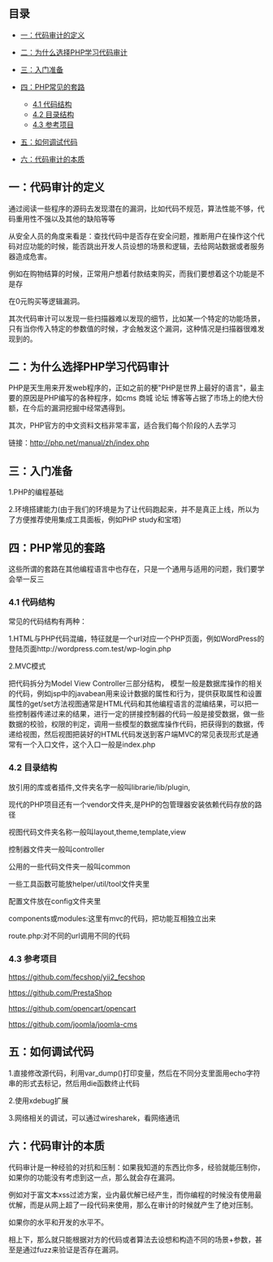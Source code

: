 ## 目录

- [一：代码审计的定义](#一：代码审计的定义)

- [二：为什么选择PHP学习代码审计](#二：为什么选择PHP学习代码审计)

- [三：入门准备](#三：入门准备)

- [四：PHP常见的套路](#四：PHP常见的套路)

    - [4.1 代码结构](#4.1 代码结构)
    - [4.2 目录结构](#4.2 目录结构)
    - [4.3 参考项目](#4.3 参考项目)

- [五：如何调试代码](#五：如何调试代码)

- [六：代码审计的本质](#六：代码审计的本质)

## 一：代码审计的定义
通过阅读一些程序的源码去发现潜在的漏洞，比如代码不规范，算法性能不够，代码重用性不强以及其他的缺陷等等

从安全人员的角度来看是：查找代码中是否存在安全问题，推断用户在操作这个代码对应功能的时候，能否跳出开发人员设想的场景和逻辑，去给网站数据或者服务器造成危害。

例如在购物结算的时候，正常用户想着付款结束购买，而我们要想着这个功能是不是存

在0元购买等逻辑漏洞。

其次代码审计可以发现一些扫描器难以发现的细节，比如某一个特定的功能场景，只有当你传入特定的参数值的时候，才会触发这个漏洞，这种情况是扫描器很难发现到的。

## 二：为什么选择PHP学习代码审计
PHP是天生用来开发web程序的，正如之前的梗"PHP是世界上最好的语言"，最主要的原因是PHP编写的各种程序，如cms 商城 论坛 博客等占据了市场上的绝大份额，在今后的漏洞挖掘中经常遇得到。

其次，PHP官方的中文资料文档非常丰富，适合我们每个阶段的人去学习

链接：http://php.net/manual/zh/index.php

## 三：入门准备
1.PHP的编程基础

2.环境搭建能力(由于我们的环境是为了让代码跑起来，并不是真正上线，所以为了方便推荐使用集成工具面板，例如PHP study和宝塔)

## 四：PHP常见的套路
这些所谓的套路在其他编程语言中也存在，只是一个通用与适用的问题，我们要学会举一反三

### 4.1 代码结构
常见的代码结构有两种：

1.HTML与PHP代码混编，特征就是一个url对应一个PHP页面，例如WordPress的登陆页面http://wordpress.com.test/wp-login.php

2.MVC模式

把代码拆分为Model View Controller三部分结构， 模型一般是数据库操作的相关的代码，例如jsp中的javabean用来设计数据的属性和行为，提供获取属性和设置属性的get/set方法视图通常是HTML代码和其他编程语言的混编结果，可以把一些控制器传递过来的结果，进行一定的拼接控制器的代码一般是接受数据，做一些数据的校验，权限的判定，调用一些模型的数据库操作代码，把获得到的数据，传递给视图，然后视图把装好的HTML代码发送到客户端MVC的常见表现形式是通常有一个入口文件，这个入口一般是index.php

### 4.2 目录结构
放引用的库或者插件,文件夹名字一般叫librarie/lib/plugin,

现代的PHP项目还有一个vendor文件夹,是PHP的包管理器安装依赖代码存放的路径

视图代码文件夹名称一般叫layout,theme,template,view

控制器文件夹一般叫controller

公用的一些代码文件夹一般叫common

一些工具函数可能放helper/util/tool文件夹里

配置文件放在config文件夹里

components或modules:这里有mvc的代码，把功能互相独立出来

route.php:对不同的url调用不同的代码

### 4.3 参考项目
https://github.com/fecshop/yii2_fecshop

https://github.com/PrestaShop

https://github.com/opencart/opencart

https://github.com/joomla/joomla-cms

## 五：如何调试代码
1.直接修改源代码，利用var_dump()打印变量，然后在不同分支里面用echo字符串的形式去标记，然后用die函数终止代码

2.使用xdebug扩展

3.网络相关的调试，可以通过wiresharek，看网络通讯

## 六：代码审计的本质
代码审计是一种经验的对抗和压制：如果我知道的东西比你多，经验就能压制你，如果你的功能没有考虑到这一点，那么就会存在漏洞。

例如对于富文本xss过滤方案，业内最优解已经产生，而你编程的时候没有使用最优解，而是从网上超了一段代码来使用，那么在审计的时候就产生了绝对压制。

如果你的水平和开发的水平不。

相上下，那么就只能根据对方的代码或者算法去设想和构造不同的场景+参数，甚至是通过fuzz来验证是否存在漏洞。 